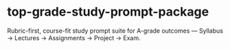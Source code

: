 # top-grade-study-prompt-package
Rubric-first, course-fit study prompt suite for A-grade outcomes — Syllabus → Lectures → Assignments → Project → Exam.
